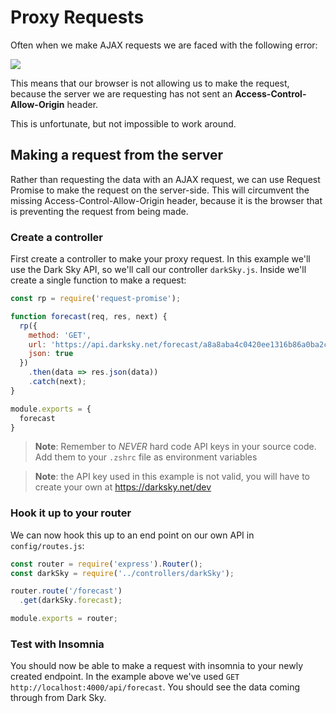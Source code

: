 # Proxy Requests

Often when we make AJAX requests we are faced with the following error:

![](https://user-images.githubusercontent.com/3531085/38369027-b3148caa-38de-11e8-9522-48aa0b2ab230.png)

This means that our browser is not allowing us to make the request, because the server we are requesting has not sent an **Access-Control-Allow-Origin** header.

This is unfortunate, but not impossible to work around.

## Making a request from the server

Rather than requesting the data with an AJAX request, we can use Request Promise to make the request on the server-side. This will circumvent the missing Access-Control-Allow-Origin header, because it is the browser that is preventing the request from being made.

### Create a controller

First create a controller to make your proxy request. In this example we'll use the Dark Sky API, so we'll call our controller `darkSky.js`. Inside we'll create a single function to make a request:

```js
const rp = require('request-promise');

function forecast(req, res, next) {
  rp({
    method: 'GET',
    url: 'https://api.darksky.net/forecast/a8a8aba4c0420ee1316b86a0ba2c644d/37.8267,-122.4233',
    json: true
  })
    .then(data => res.json(data))
    .catch(next);
}

module.exports = {
  forecast
}
```

> **Note**: Remember to _NEVER_ hard code API keys in your source code. Add them to your `.zshrc` file as environment variables

> **Note**: the API key used in this example is not valid, you will have to create your own at https://darksky.net/dev

### Hook it up to your router

We can now hook this up to an end point on our own API in `config/routes.js`:

```js
const router = require('express').Router();
const darkSky = require('../controllers/darkSky');

router.route('/forecast')
  .get(darkSky.forecast);

module.exports = router;
```

### Test with Insomnia

You should now be able to make a request with insomnia to your newly created endpoint. In the example above we've used `GET http://localhost:4000/api/forecast`. You should see the data coming through from Dark Sky.

